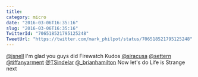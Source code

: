 ```yaml
---
title: 
category: micro
date: "2016-03-06T16:35:16"
slug: "2016-03-06T16:35:16"
TwitterId: "706518521795125248"
TweetUrl: "https://twitter.com/mark_philpot/status/706518521795125248"
---
```


[@jsnell](https://twitter.com/jsnell) I'm glad you guys did Firewatch Kudos
[@siracusa](https://twitter.com/siracusa)
[@settern](https://twitter.com/settern)
[@tiffanyarment](https://twitter.com/tiffanyarment)
[@TSindelar](https://twitter.com/TSindelar)
[@_brianhamilton](https://twitter.com/_brianhamilton) Now let's do Life is
Strange next
